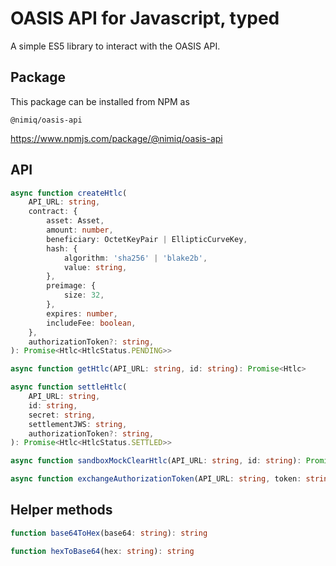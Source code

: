 # OASIS API for Javascript, typed

A simple ES5 library to interact with the OASIS API.

## Package

This package can be installed from NPM as

```
@nimiq/oasis-api
```

https://www.npmjs.com/package/@nimiq/oasis-api

## API

```ts
async function createHtlc(
    API_URL: string,
    contract: {
        asset: Asset,
        amount: number,
        beneficiary: OctetKeyPair | EllipticCurveKey,
        hash: {
            algorithm: 'sha256' | 'blake2b',
            value: string,
        },
        preimage: {
            size: 32,
        },
        expires: number,
        includeFee: boolean,
    },
    authorizationToken?: string,
): Promise<Htlc<HtlcStatus.PENDING>>
```

```ts
async function getHtlc(API_URL: string, id: string): Promise<Htlc>
```

```ts
async function settleHtlc(
    API_URL: string,
    id: string,
    secret: string,
    settlementJWS: string,
    authorizationToken?: string,
): Promise<Htlc<HtlcStatus.SETTLED>>
```

```ts
async function sandboxMockClearHtlc(API_URL: string, id: string): Promise<boolean>
```

```ts
async function exchangeAuthorizationToken(API_URL: string, token: string): Promise<string>
```

## Helper methods

```ts
function base64ToHex(base64: string): string
```

```ts
function hexToBase64(hex: string): string
```
